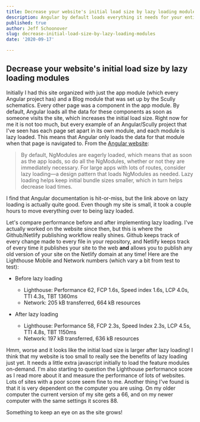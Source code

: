 ```yaml
---
title: Decrease your website's initial load size by lazy loading modules
description: Angular by default loads everything it needs for your entire website as soon as someone visits it.  You can reduce this initial load size (and improve initial performance) by lazy loading modules
published: true
author: Jeff Schoonover
slug: decrease-initial-load-size-by-lazy-loading-modules
date: '2020-09-17'

---
```


## Decrease your website's initial load size by lazy loading modules

Initially I had this site organized with just the app module (which every Angular project has) and a Blog module that was set up by the Scully schematics.  Every other page was a component in the app module.  By default, Angular loads all the data for these components as soon as someone visits the site, which increases the initial load size.  Right now for me it is not too much, but every example of an Angular/Scully project that I've seen has each page set apart in its own module, and each module is lazy loaded.  This means that Angular only loads the data for that module when that page is navigated to.  From the [Angular website](https://angular.io/guide/lazy-loading-ngmodules):

>By default, NgModules are eagerly loaded, which means that as soon as the app loads, so do all the NgModules, whether or not they are immediately necessary. For large apps with lots of routes, consider lazy loading—a design pattern that loads NgModules as needed. Lazy loading helps keep initial bundle sizes smaller, which in turn helps decrease load times.

I find that Angular documentation is hit-or-miss, but the link above on lazy loading is actually quite good.  Even though my site is small, it took a couple hours to move everything over to being lazy loaded.  

Let's compare performance before and after implementing lazy loading.  I've actually worked on the website since then, but this is where the Github/Netlify publishing workflow really shines.  Github keeps track of every change made to every file in your repository, and Netlify keeps track of every time it publishes your site to the web **and** allows you to publish any old version of your site on the Netlify domain at any time!  Here are the Lighthouse Mobile and Network numbers (which vary a bit from test to test):

- Before lazy loading
  - Lighthouse: Performance 62, FCP 1.6s, Speed index 1.6s, LCP 4.0s, TTI 4.3s, TBT 1360ms
  - Network: 205 kB transferred, 664 kB resources

- After lazy loading
  - Lighthouse: Performance 58, FCP 2.3s, Speed Index 2.3s, LCP 4.5s, TTI 4.8s, TBT 1150ms
  - Network: 197 kB transferred, 636 kB resources

Hmm, worse and it looks like the initial load size is larger after lazy loading!  I think that my website is too small to really see the benefits of lazy loading just yet.  It needs a little extra javascript initially to load the feature modules on-demand.  I'm also starting to question the Lighthouse performance score as I read more about it and measure the performance of lots of websites.  Lots of sites with a poor score seem fine to me.  Another thing I've found is that it is very dependent on the computer you are using.  On my older computer the current version of my site gets a 66, and on my newer computer with the same settings it scores 88.

Something to keep an eye on as the site grows!
